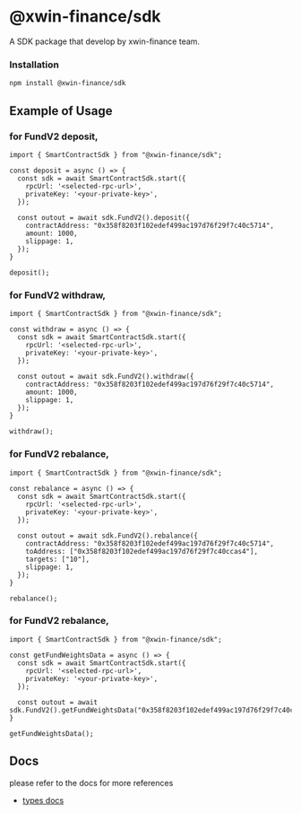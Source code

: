# @xwin-finance/sdk
A SDK package that develop by xwin-finance team.

### Installation
```
npm install @xwin-finance/sdk
```

## Example of Usage
### for FundV2 deposit,
```
import { SmartContractSdk } from "@xwin-finance/sdk";

const deposit = async () => {
  const sdk = await SmartContractSdk.start({
    rpcUrl: '<selected-rpc-url>',
    privateKey: '<your-private-key>',
  });

  const outout = await sdk.FundV2().deposit({
    contractAddress: "0x358f8203f102edef499ac197d76f29f7c40c5714",
    amount: 1000,
    slippage: 1,
  });
}

deposit();
```


### for FundV2 withdraw,
```
import { SmartContractSdk } from "@xwin-finance/sdk";

const withdraw = async () => {
  const sdk = await SmartContractSdk.start({
    rpcUrl: '<selected-rpc-url>',
    privateKey: '<your-private-key>',
  });

  const outout = await sdk.FundV2().withdraw({
    contractAddress: "0x358f8203f102edef499ac197d76f29f7c40c5714",
    amount: 1000,
    slippage: 1,
  });
}

withdraw();
```


### for FundV2 rebalance,
```
import { SmartContractSdk } from "@xwin-finance/sdk";

const rebalance = async () => {
  const sdk = await SmartContractSdk.start({
    rpcUrl: '<selected-rpc-url>',
    privateKey: '<your-private-key>',
  });

  const outout = await sdk.FundV2().rebalance({
    contractAddress: "0x358f8203f102edef499ac197d76f29f7c40c5714",
    toAddress: ["0x358f8203f102edef499ac197d76f29f7c40ccas4"],
    targets: ["10"],
    slippage: 1,
  });
}

rebalance();
```


### for FundV2 rebalance,
```
import { SmartContractSdk } from "@xwin-finance/sdk";

const getFundWeightsData = async () => {
  const sdk = await SmartContractSdk.start({
    rpcUrl: '<selected-rpc-url>',
    privateKey: '<your-private-key>',
  });

  const outout = await sdk.FundV2().getFundWeightsData("0x358f8203f102edef499ac197d76f29f7c40c5714");
}

getFundWeightsData();
```

## Docs
please refer to the docs for more references
- [types docs](https://download.xwin.finance/docs/@xwin-finance/sdk/latest/index.html)